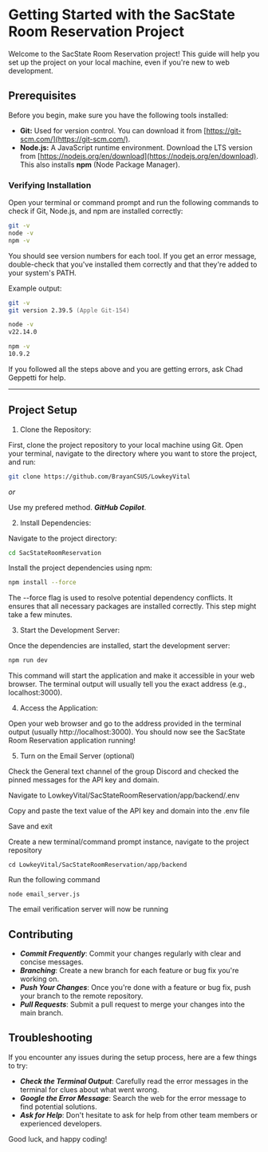 # Getting Started with the SacState Room Reservation Project

Welcome to the SacState Room Reservation project! This guide will help you set up the project on your local machine, even if you're new to web development.

## Prerequisites

Before you begin, make sure you have the following tools installed:

- **Git:** Used for version control. You can download it from [https://git-scm.com/](https://git-scm.com/).
- **Node.js:** A JavaScript runtime environment. Download the LTS version from [https://nodejs.org/en/download](https://nodejs.org/en/download). This also installs **npm** (Node Package Manager).

### Verifying Installation

Open your terminal or command prompt and run the following commands to check if Git, Node.js, and npm are installed correctly:

```zsh
git -v
node -v
npm -v
```

You should see version numbers for each tool. If you get an error message, double-check that you've installed them correctly and that they're added to your system's PATH.

Example output:

```zsh
git -v
git version 2.39.5 (Apple Git-154)

node -v
v22.14.0

npm -v
10.9.2
```

If you followed all the steps above and you are getting errors, ask Chad Geppetti for help.

---

## Project Setup

1. Clone the Repository:

First, clone the project repository to your local machine using Git. Open your terminal, navigate to the directory where you want to store the project, and run:

```zsh
git clone https://github.com/BrayanCSUS/LowkeyVital
```

_or_

Use my prefered method. **_GitHub Copilot_**.

2. Install Dependencies:

Navigate to the project directory:

```zsh
cd SacStateRoomReservation
```

Install the project dependencies using npm:

```zsh
npm install --force
```

The --force flag is used to resolve potential dependency conflicts. It ensures that all necessary packages are installed correctly. This step might take a few minutes.

3. Start the Development Server:

Once the dependencies are installed, start the development server:

```zsh
npm run dev
```

This command will start the application and make it accessible in your web browser. The terminal output will usually tell you the exact address (e.g., localhost:3000).

4. Access the Application:

Open your web browser and go to the address provided in the terminal output (usually http://localhost:3000). You should now see the SacState Room Reservation application running!

5. Turn on the Email Server (optional)

Check the General text channel of the group Discord and checked the pinned messages for the API key and domain.

Navigate to LowkeyVital/SacStateRoomReservation/app/backend/.env

Copy and paste the text value of the API key and domain into the .env file

Save and exit

Create a new terminal/command prompt instance, navigate to the project repository
```
cd LowkeyVital/SacStateRoomReservation/app/backend
```
Run the following command
```
node email_server.js
```
The email verification server will now be running

## Contributing

- **_Commit Frequently_**: Commit your changes regularly with clear and concise messages.
- **_Branching_**: Create a new branch for each feature or bug fix you're working on.
- **_Push Your Changes_**: Once you're done with a feature or bug fix, push your branch to the remote repository.
- **_Pull Requests_**: Submit a pull request to merge your changes into the main branch.

## Troubleshooting

If you encounter any issues during the setup process, here are a few things to try:

- **_Check the Terminal Output_**: Carefully read the error messages in the terminal for clues about what went wrong.
- **_Google the Error Message_**: Search the web for the error message to find potential solutions.
- **_Ask for Help_**: Don't hesitate to ask for help from other team members or experienced developers.

Good luck, and happy coding!
